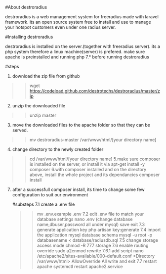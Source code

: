 #About destroradius

destroradius is a web management system for freeradius made with laravel framework. its an open source system free to install and use to manage your hotspot customers even
under one radius server.

#Installing destroradius

destroradius is installed on the server.(together with freeradius server). 
its a php system therefore a linux machine(server) is prefered.
make sure apache is preinstalled and running php 7.* before running destroradius

#steps

1. download the zip file from github
>>wget https://codeload.github.com/destrotechs/destroradius/master/zip
2. unzip the downloaded file
>>unzip master
3. move the downloaded files to the apache folder so that they can be served.
>>mv destroradius-master /var/www/html/[your directory name]
4. change directory to the newly created folder
>>cd /var/www/html/[your directory name]
5.make sure composer is installed on the server, or install it via
>>apt-get install -y composer
6.with composer installed and on the directory above, install the whole project and its dependancies
>>composer install
7. after a successfull composer install, its time to change some few configuration to suit our environment
    
    #substeps
    7.1 create a .env file
    >>mv .env.example .env
    7.2 edit .env file to match your database settings
    >>nano .env (change database name,dbuser,password all under mysql) save exit
    7.3 generate application key
    >>php artisan key:generate
    7.4 import the application mysql database schema 
    >>mysql -u root -p databasename < database/radiusdb.sql
    7.5 change storage access mode
    >>chmod -R 777 storage
    7.6 enable routing override
    >>sudo a2enmod rewrite
    7.6.1 add script
    >>nano /etc/apache2/sites-available/000-default.conf
        <Directory /var/www/html>
            AllowOverride All
         </Directory>
         write and exit
    7.7 restart apache
    >>systemctl restart apache2.service

